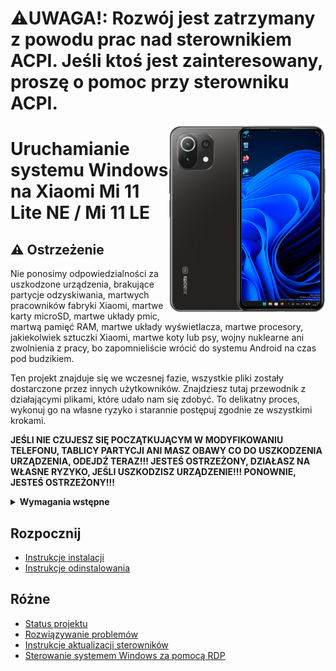 # ⚠️UWAGA!: Rozwój jest zatrzymany z powodu prac nad sterownikiem ACPI. Jeśli ktoś jest zainteresowany, proszę o pomoc przy sterowniku ACPI. 
<img align="right" src="https://github.com/ETCHDEV/Port-Windows-11-Xiaomi-11-Lite-NE/blob/main/lisa.png " width="250" alt="Windows 11 działa na Xiaomi Mi 11 Lite NE">

# Uruchamianie systemu Windows na Xiaomi Mi 11 Lite NE / Mi 11 LE

## ⚠️ Ostrzeżenie

Nie ponosimy odpowiedzialności za uszkodzone urządzenia, brakujące partycje odzyskiwania, martwych pracowników fabryki Xiaomi, martwe karty microSD, martwe układy pmic, martwą pamięć RAM, martwe układy wyświetlacza, martwe procesory, jakiekolwiek sztuczki Xiaomi, martwe koty lub psy, wojny nuklearne ani zwolnienia z pracy, bo zapomnieliście wrócić do systemu Android na czas pod budzikiem.

Ten projekt znajduje się we wczesnej fazie, wszystkie pliki zostały dostarczone przez innych użytkowników. Znajdziesz tutaj przewodnik z działającymi plikami, które udało nam się zdobyć. To delikatny proces, wykonuj go na własne ryzyko i starannie postępuj zgodnie ze wszystkimi krokami.

**JEŚLI NIE CZUJESZ SIĘ POCZĄTKUJĄCYM W MODYFIKOWANIU TELEFONU, TABLICY PARTYCJI ANI MASZ OBAWY CO DO USZKODZENIA URZĄDZENIA, ODEJDŹ TERAZ!!! JESTEŚ OSTRZEŻONY, DZIAŁASZ NA WŁASNE RYZYKO, JEŚLI USZKODZISZ URZĄDZENIE!!! PONOWNIE, JESTEŚ OSTRZEŻONY!!!**

<details>
<summary><a><strong>Wymagania wstępne</strong></a></summary>

- Odblokowany bootloader
- Zainstalowany TWRP/OF lub inny niestandardowy recovery obsługujący adb i szyfrowanie ROM urządzenia. Możesz znaleźć go na [Forum XDA](https://forum.xda-developers.com/f/xiaomi-11-lite-5g-ne.12519/).
- Pobrane [Platform Tools](https://developer.android.com/studio/releases/platform-tools?hl=es-419).
- System ISO Windows 11 Arm, możesz go pobrać [tutaj](https://uupdump.net/).
- Pobrany [Parted](https://www.mediafire.com/file/s9bjano4pezphou/parted/file) (Plik należy do [Gus33000](https://github.com/gus33000)).
- Skrypt [Mass Storage Mode](https://www.mediafire.com/file/m4yecbhu9fifjy7/msc.sh/file) (Plik należy do [Gus33000](https://github.com/gus33000)).
- [Lisa Uefi](https://github.com/ETCHDEV/Port-Windows-11-Xiaomi-11-Lite-NE/releases/tag/v0.0.1) (Tylko do instalacji Windows!!!).
- [Sterowniki](https://github.com/Icesito68/7xx-Drivers) i [Narzędzie instalacyjne](https://github.com/WOA-Project/DriverUpdater/releases/).

  </summary>
</details>


## Rozpocznij

- [Instrukcje instalacji](../guide/english/partition-en.md)
- [Instrukcje odinstalowania](../guide/english/uninstall-en.md)

## Różne

- [Status projektu](../guide/polski/status.md)
- [Rozwiązywanie problemów](../guide/polski/rozwiazywanie-problemow.md)
- [Instrukcje aktualizacji sterowników](../guide/polski/Aktualizacja.md)
- [Sterowanie systemem Windows za pomocą RDP](../guide/polski/rdp.md)
